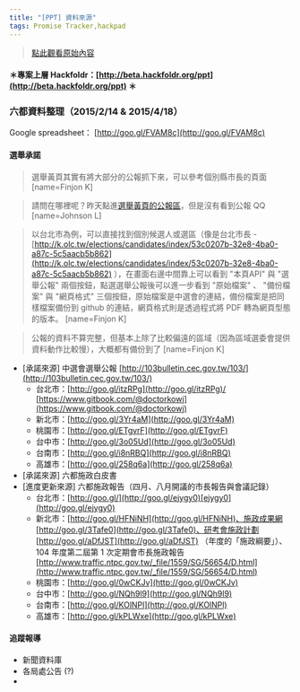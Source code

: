 ```yaml
---
title: "[PPT] 資料來源"
tags: Promise Tracker,hackpad
---
```


> [點此觀看原始內容](https://g0v.hackpad.tw/0.goifb4ginu18m2t9)

#### ＊專案上層 Hackfoldr：[http://beta.hackfoldr.org/ppt](http://beta.hackfoldr.org/ppt) ＊


### 六都資料整理（2015/2/14 & 2015/4/18）

Google spreadsheet： [http://goo.gl/FVAM8c](http://goo.gl/FVAM8c)

#### 選舉承諾

> 選舉黃頁其實有將大部分的公報抓下來，可以參考個別縣市長的頁面
> [name=Finjon K]

> 請問在哪裡呢？昨天點進[選舉黃頁的公報區](http://k.olc.tw/elections/bulletins)，但是沒有看到公報 QQ
> [name=Johnson L]

> 以台北市為例，可以直接找到個別候選人或選區（像是台北市長 \- [http://k.olc.tw/elections/candidates/index/53c0207b-32e8-4ba0-a87c-5c5aacb5b862](http://k.olc.tw/elections/candidates/index/53c0207b-32e8-4ba0-a87c-5c5aacb5b862) ），在畫面右邊中間靠上可以看到 "本頁API" 與 "選舉公報" 兩個按鈕，點選選舉公報後可以進一步看到 "原始檔案" 、 "備份檔案" 與 "網頁格式" 三個按鈕，原始檔案是中選會的連結，備份檔案是把同樣檔案備份到 github 的連結，網頁格式則是透過程式將 PDF 轉為網頁型態的版本。
> [name=Finjon K]

> 公報的資料不算完整，但基本上除了比較偏遠的區域（因為區域選委會提供資料動作比較慢），大概都有備份到了
> [name=Finjon K]

- \[承諾來源\] 中選會選舉公報 [http://103bulletin.cec.gov.tw/103/](http://103bulletin.cec.gov.tw/103/)
    - 台北市：[http://goo.gl/itzRPg](http://goo.gl/itzRPg)/ [https://www.gitbook.com/@doctorkowj](https://www.gitbook.com/@doctorkowj)
    - 新北市：[http://goo.gl/3Yr4aM](http://goo.gl/3Yr4aM)
    - 桃園市：[http://goo.gl/ETgvrF](http://goo.gl/ETgvrF)
    - 台中市：[http://goo.gl/3o05Ud](http://goo.gl/3o05Ud)
    - 台南市：[http://goo.gl/i8nRBQ](http://goo.gl/i8nRBQ)
    - 高雄市：[http://goo.gl/258q6a](http://goo.gl/258q6a)
- \[承諾來源\] 六都施政白皮書
- \[進度更新來源\] 六都施政報告（四月、八月開議的市長報告與會議記錄）
    - 台北市：[http://goo.gl/](http://goo.gl/ejygy0)[ejygy0](http://goo.gl/ejygy0)
    - 新北市：[http://goo.gl/HFNiNH](http://goo.gl/HFNiNH)、施政成果網  [http://goo.gl/3Tafe0](http://goo.gl/3Tafe0)、研考會施政計劃 [http://goo.gl/aDfJST](http://goo.gl/aDfJST) （年度的「施政綱要」）、104 年度第二屆第 1 次定期會市長施政報告 [http://www.traffic.ntpc.gov.tw/_file/1559/SG/56654/D.html](http://www.traffic.ntpc.gov.tw/_file/1559/SG/56654/D.html)
    - 桃園市：[http://goo.gl/0wCKJv](http://goo.gl/0wCKJv)
    - 台中市：[http://goo.gl/NQh9l9](http://goo.gl/NQh9l9)
    - 台南市：[http://goo.gl/KOlNPl](http://goo.gl/KOlNPl)
    - 高雄市：[http://goo.gl/kPLWxe](http://goo.gl/kPLWxe)

#### 追蹤報導

- 新聞資料庫
- 各局處公告 (?)
-

